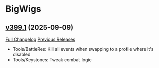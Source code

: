 # BigWigs

## [v399.1](https://github.com/BigWigsMods/BigWigs/tree/v399.1) (2025-09-09)
[Full Changelog](https://github.com/BigWigsMods/BigWigs/compare/v399...v399.1) [Previous Releases](https://github.com/BigWigsMods/BigWigs/releases)

- Tools/BattleRes: Kill all events when swapping to a profile where it's disabled  
- Tools/Keystones: Tweak combat logic  
